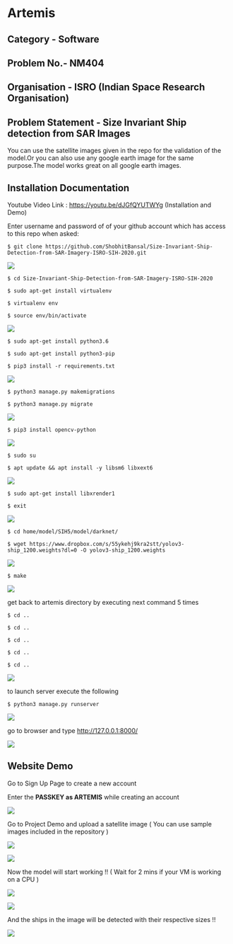 # Artemis
## Category - Software
## Problem No.- NM404
## Organisation - ISRO (Indian Space Research Organisation)
## Problem Statement - Size Invariant Ship detection from SAR Images

You can use the satellite images given in the repo for the validation of the model.Or you can also use any google earth image for the same purpose.The model works great on all google earth images.

## Installation Documentation
Youtube Video Link : https://youtu.be/dJGfQYUTWYg (Installation and Demo)

Enter username and password of of your github account which has access to this repo when asked:

	$ git clone https://github.com/ShobhitBansal/Size-Invariant-Ship-Detection-from-SAR-Imagery-ISRO-SIH-2020.git
	
![](Screenshots/1.png)

	$ cd Size-Invariant-Ship-Detection-from-SAR-Imagery-ISRO-SIH-2020

	$ sudo apt-get install virtualenv

	$ virtualenv env

	$ source env/bin/activate
	
![](Screenshots/2.png)

	$ sudo apt-get install python3.6

	$ sudo apt-get install python3-pip

	$ pip3 install -r requirements.txt
	
![](Screenshots/3.png)

	$ python3 manage.py makemigrations

	$ python3 manage.py migrate
	
![](Screenshots/4.png)

	$ pip3 install opencv-python
	
![](Screenshots/5.png)

	$ sudo su

	$ apt update && apt install -y libsm6 libxext6
	
![](Screenshots/6.png)

	$ sudo apt-get install libxrender1

	$ exit
	
![](Screenshots/7.png)

	$ cd home/model/SIH5/model/darknet/

	$ wget https://www.dropbox.com/s/55ykehj9kra2stt/yolov3-ship_1200.weights?dl=0 -O yolov3-ship_1200.weights
	
![](Screenshots/8.png)

	$ make
	
![](Screenshots/9.png)

get back to artemis directory by executing next command 5 times

	$ cd ..

	$ cd ..

	$ cd ..

	$ cd ..

	$ cd ..
	
![](Screenshots/10.png)

to launch server execute the following

	$ python3 manage.py runserver
	
![](Screenshots/11.png)

go to browser and type http://127.0.0.1:8000/

![](Screenshots/12.png)

## Website Demo

Go to Sign Up Page to create a new account

Enter the **PASSKEY as ARTEMIS** while creating an account

![](Screenshots/13.png)

Go to Project Demo and upload a satellite image
( You can use sample images included in the repository )

![](Screenshots/14.png)

![](Screenshots/15.png)

Now the model will start working !!
( Wait for 2 mins if your VM is working on a CPU )

![](Screenshots/16.png)

![](Screenshots/17.png)

And the ships in the image will be detected with their respective sizes !!

![](Screenshots/18.png)
